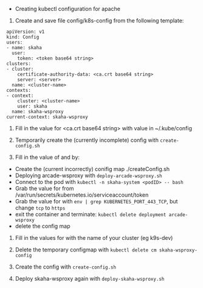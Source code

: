 * Creating kubectl configuration for apache

1. Create and save file config/k8s-config from the following template:

```
apiVersion: v1
kind: Config
users:
- name: skaha
  user:
    token: <token base64 string>
clusters:
- cluster:
    certificate-authority-data: <ca.crt base64 string>
    server: <server>
  name: <cluster-name>
contexts:
- context:
    cluster: <cluster-name>
    user: skaha
  name: skaha-wsproxy
current-context: skaha-wsproxy
```

1. Fill in the value for <ca.crt base64 string> with value in ~/.kube/config

1. Temporarily create the (currently incomplete) config with `create-config.sh`

1. Fill in the value of <token base64 string> and <server> by:
  - Create the (current incorrectly) conifig map ./createConfig.sh
  - Deploying arcade-wsproxy with `deploy-arcade-wsproxy.sh`
  - Connect to the pod with `kubectl -n skaha-system <podID> -- bash`
  - Grab the value for <token> from /var/run/secrets/kubernetes.io/serviceaccount/token 
  - Grab the value for <server> with `env | grep KUBERNETES_PORT_443_TCP`, but change `tcp` to `https`
  - exit the container and terminate: `kubectl delete deployment arcade-wsproxy`
  - delete the config map

1. Fill in the values for <cluster-name> with the name of your cluster (eg k9s-dev)

1. Delete the temporary configmap with `kubectl delete cm skaha-wsproxy-config`

1. Create the config with `create-config.sh`

1. Deploy skaha-wsproxy again with `deploy-skaha-wsproxy.sh`
